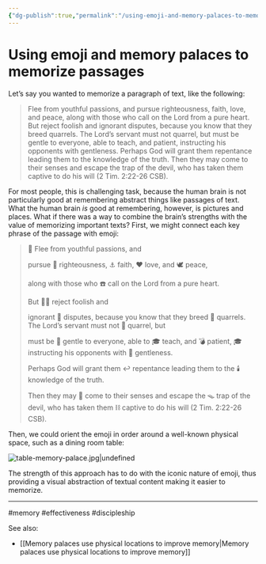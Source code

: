 ```yaml
---
{"dg-publish":true,"permalink":"/using-emoji-and-memory-palaces-to-memorize-passages/"}
---
```


# Using emoji and memory palaces to memorize passages

Let’s say you wanted to memorize a paragraph of text, like the following:

> Flee from youthful passions, and pursue righteousness, faith, love, and peace, along with those who call on the Lord from a pure heart. But reject foolish and ignorant disputes, because you know that they breed quarrels. The Lord’s servant must not quarrel, but must be gentle to everyone, able to teach, and patient, instructing his opponents with gentleness. Perhaps God will grant them repentance leading them to the knowledge of the truth. Then they may come to their senses and escape the trap of the devil, who has taken them captive to do his will (2 Tim. 2:22-26 CSB).

For most people, this is challenging task, because the human brain is not particularly good at remembering abstract things like passages of text. What the human brain *is* good at remembering, however, is pictures and places. What if there was a way to combine the brain’s strengths with the value of memorizing important texts? First, we might connect each key phrase of the passage with emoji:


> 👟 Flee from youthful passions, and 
> 
> pursue 💯 righteousness, ⚓️ faith, ❤️ love, and 🕊️ peace, 
> 
> along with those who ☎️ call on the Lord from a pure heart. 
> 
> But 🙅‍♂️ reject foolish and
> 
> ignorant 🤬 disputes, because you know that 
> they breed 🤬 quarrels. The Lord’s servant must not 🤬 quarrel, but 
> 
> must be 🐶 gentle to everyone, able to 🎓 teach, and 💣 patient, 🎓 instructing his opponents with 🐶 gentleness. 
> 
> Perhaps God will grant them ↩️ repentance leading them to the 🕯️ knowledge of the truth. 
> 
> Then they may 🤔 come to their senses and escape the 🪤 trap of the devil, who has taken them ⛓️ captive to do his will (2 Tim. 2:22-26 CSB).

Then, we could orient the emoji in order around a well-known physical space, such as a dining room table:

![table-memory-palace.jpg|undefined](/img/user/Attachments/table-memory-palace.jpg)

The strength of this approach has to do with the iconic nature of emoji, thus providing a visual abstraction of textual content making it easier to memorize.

---
#memory #effectiveness #discipleship

See also:
- [[Memory palaces use physical locations to improve memory\|Memory palaces use physical locations to improve memory]]
